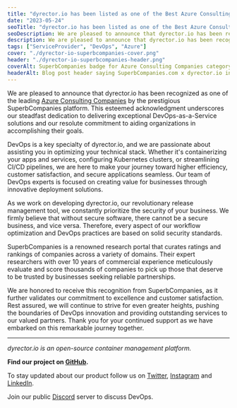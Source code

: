 ```yaml
---
title: "dyrector.io has been listed as one of the Best Azure Consulting Companies by SuperbCompanies"
date: "2023-05-24"
seoTitle: "dyrector.io has been listed as one of the Best Azure Consulting Companies by SuperbCompanies | dyrector.io"
seoDescription: We are pleased to announce that dyrector.io has been recognized as one of the leading Azure Consulting Companies by the prestigious SuperbCompanies platform.
description: We are pleased to announce that dyrector.io has been recognized as one of the leading Azure Consulting Companies by the prestigious SuperbCompanies platform.
tags: ["ServiceProvider", "DevOps", "Azure"]
cover: "./dyrector-io-superbcompanies-cover.png"
header: "./dyrector-io-superbcompanies-header.png"
coverAlt: SuperbCompanies badge for Azure Consulting Companies category with Gopher wearing a pilot's hat.
headerAlt: Blog post header saying SuperbCompanies.com x dyrector.io in Service Proviced category.
---
```


We are pleased to announce that dyrector.io has been recognized as one of the leading [Azure Consulting Companies](https://superbcompanies.com/categories/azure-consulting-companies/) by the prestigious SuperbCompanies platform. This esteemed acknowledgment underscores our steadfast dedication to delivering exceptional DevOps-as-a-Service solutions and our resolute commitment to aiding organizations in accomplishing their goals.

DevOps is a key specialty of dyrector.io, and we are passionate about assisting you in optimizing your technical stack. Whether it's containerizing your apps and services, configuring Kubernetes clusters, or streamlining CI/CD pipelines, we are here to make your journey toward higher efficiency, customer satisfaction, and secure applications seamless. Our team of DevOps experts is focused on creating value for businesses through innovative deployment solutions.

As we work on developing dyrector.io, our revolutionary release management tool, we constantly prioritize the security of your business. We firmly believe that without secure software, there cannot be a secure business, and vice versa. Therefore, every aspect of our workflow optimization and DevOps practices are based on solid security standards.

SuperbCompanies is a renowned research portal that curates ratings and rankings of companies across a variety of domains. Their expert researchers with over 10 years of commercial experience meticulously evaluate and score thousands of companies to pick up those that deserve to be trusted by businesses seeking reliable partnerships.

We are honored to receive this recognition from SuperbCompanies, as it further validates our commitment to excellence and customer satisfaction. Rest assured, we will continue to strive for even greater heights, pushing the boundaries of DevOps innovation and providing outstanding services to our valued partners. Thank you for your continued support as we have embarked on this remarkable journey together.

---

_dyrector.io is an open-source container management platform._

**Find our project on [GitHub](https://github.com/dyrector-io/dyrectorio/).**

To stay updated about our product follow us on [Twitter](https://twitter.com/dyrectorio), [Instagram](https://www.instagram.com/dyrectorio/) and [LinkedIn](https://www.linkedin.com/company/dyrectorio/).

Join our public [Discord](https://discord.gg/hMyT9cbYFD) server to discuss DevOps.